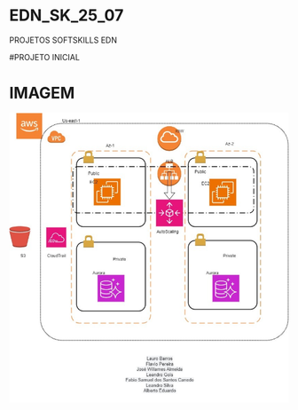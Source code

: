 # EDN_SK_25_07
PROJETOS SOFTSKILLS EDN

#PROJETO INICIAL


# IMAGEM
![imagem](https://github.com/LAURUS77/EDN_SK_25_07/blob/main/WhatsApp%20Image%202024-07-25%20at%2020.06.16.jpeg)
